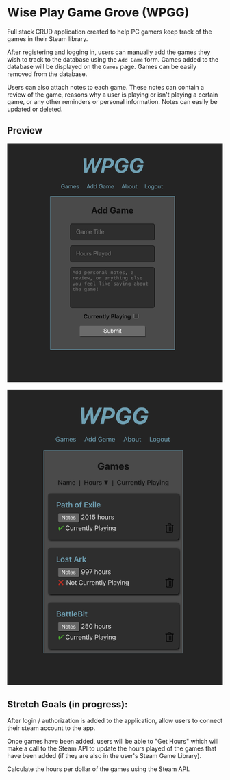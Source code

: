 # Wise Play Game Grove (WPGG)

Full stack CRUD application created to help PC gamers keep track of the games in their Steam library. 

After registering and logging in, users can manually add the games they wish to track to the database using the `Add Game` form. Games added to the database will be displayed on the `Games` page. Games can be easily removed from the database.

Users can also attach notes to each game. These notes can contain a review of the game, reasons why a user is playing or isn't playing a certain game, or any other reminders or personal information. Notes can easily be updated or deleted.

## Preview

![Preview1](./public/add_game.png)
<br />

![Preview2](./public//games.png)
<br />

## Stretch Goals (in progress): 

After login / authorization is added to the application, allow users to connect their steam account to the app.

Once games have been added, users will be able to "Get Hours" which will make a call to the Steam API to update the hours played of the games that have been added (if they are also in the user's Steam Game Library).

Calculate the hours per dollar of the games using the Steam API.
